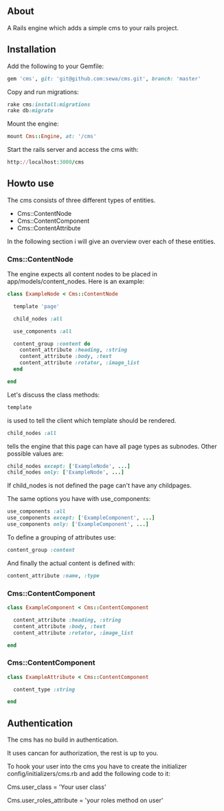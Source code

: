 ## About 

A Rails engine which adds a simple cms to your rails project.

## Installation

Add the following to your Gemfile:

```ruby
gem 'cms', git: 'git@github.com:sewa/cms.git', branch: 'master'
```

Copy and run migrations:

```ruby
rake cms:install:migrations
rake db:migrate
```

Mount the engine:

```ruby
mount Cms::Engine, at: '/cms'
```

Start the rails server and access the cms with:

```ruby
http://localhost:3000/cms
```

## Howto use

The cms consists of three different types of entities.

* Cms::ContentNode
* Cms::ContentComponent
* Cms::ContentAttribute

In the following section i will give an overview over each of these entities.

### Cms::ContentNode

The engine expects all content nodes to be placed in app/models/content_nodes.
Here is an example:

```ruby
class ExampleNode < Cms::ContentNode

  template 'page'

  child_nodes :all

  use_components :all

  content_group :content do
    content_attribute :heading, :string
    content_attribute :body, :text
    content_attribute :rotator, :image_list
  end

end
```

Let's discuss the class methods:

```ruby
template
```

is used to tell the client which template should be rendered.

```ruby
child_nodes :all
```

tells the engine that this page can have all page types as subnodes.
Other possible values are:

```ruby
child_nodes except: ['ExampleNode', ...]
child_nodes only: ['ExampleNode', ...]
```

If child_nodes is not defined the page can't have any childpages.

The same options you have with use_components:

```ruby
use_components :all
use_components except: ['ExampleComponent', ...]
use_components only: ['ExampleComponent', ...]
```

To define a grouping of attributes use:

```ruby
content_group :content
```

And finally the actual content is defined with:

```ruby
content_attribute :name, :type
```

### Cms::ContentComponent

```ruby
class ExampleComponent < Cms::ContentComponent

  content_attribute :heading, :string
  content_attribute :body, :text
  content_attribute :rotator, :image_list

end
```

### Cms::ContentComponent

```ruby
class ExampleAttribute < Cms::ContentComponent

  content_type :string

end
```

## Authentication

The cms has no build in authentication.

It uses cancan for authorization, the rest is up to you.

To hook your user into the cms you have to create the initializer config/initializers/cms.rb
and add the following code to it:

Cms.user_class = 'Your user class'

Cms.user_roles_attribute = 'your roles method on user'